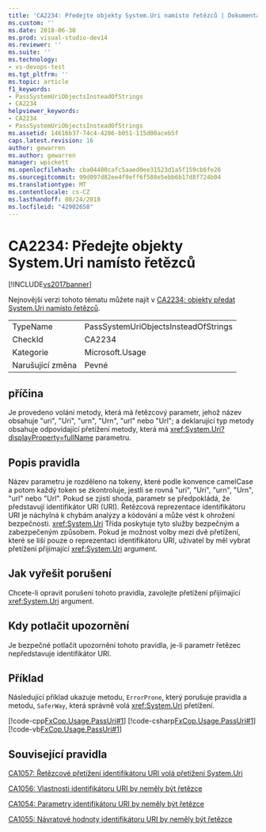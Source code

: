 ```yaml
---
title: 'CA2234: Předejte objekty System.Uri namísto řetězců | Dokumentace Microsoftu'
ms.custom: ''
ms.date: 2018-06-30
ms.prod: visual-studio-dev14
ms.reviewer: ''
ms.suite: ''
ms.technology:
- vs-devops-test
ms.tgt_pltfrm: ''
ms.topic: article
f1_keywords:
- PassSystemUriObjectsInsteadOfStrings
- CA2234
helpviewer_keywords:
- CA2234
- PassSystemUriObjectsInsteadOfStrings
ms.assetid: 14616b37-74c4-4286-b051-115d00aceb5f
caps.latest.revision: 16
author: gewarren
ms.author: gewarren
manager: wpickett
ms.openlocfilehash: cba04480cafc5aaed0ee31523d1a5f159cb6fe26
ms.sourcegitcommit: 99d097d82ee4f9eff6f588e5ebb6b17d8f724b04
ms.translationtype: MT
ms.contentlocale: cs-CZ
ms.lasthandoff: 08/24/2018
ms.locfileid: "42902658"
---
```

# <a name="ca2234-pass-systemuri-objects-instead-of-strings"></a>CA2234: Předejte objekty System.Uri namísto řetězců
[!INCLUDE[vs2017banner](../includes/vs2017banner.md)]

Nejnovější verzi tohoto tématu můžete najít v [CA2234: objekty předat System.Uri namísto řetězců](https://docs.microsoft.com/visualstudio/code-quality/ca2234-pass-system-uri-objects-instead-of-strings).

|||
|-|-|
|TypeName|PassSystemUriObjectsInsteadOfStrings|
|CheckId|CA2234|
|Kategorie|Microsoft.Usage|
|Narušující změna|Pevné|

## <a name="cause"></a>příčina
 Je provedeno volání metody, která má řetězcový parametr, jehož název obsahuje "uri", "Uri", "urn", "Urn", "url" nebo "Url"; a deklarující typ metody obsahuje odpovídající přetížení metody, která má <xref:System.Uri?displayProperty=fullName> parametru.

## <a name="rule-description"></a>Popis pravidla
 Název parametru je rozděleno na tokeny, které podle konvence camelCase a potom každý token se zkontroluje, jestli se rovná "uri", "Uri", "urn", "Urn", "url" nebo "Url". Pokud se zjistí shoda, parametr se předpokládá, že představují identifikátor URI (URI). Řetězcová reprezentace identifikátoru URI je náchylná k chybám analýzy a kódování a může vést k ohrožení bezpečnosti. <xref:System.Uri> Třída poskytuje tyto služby bezpečným a zabezpečeným způsobem. Pokud je možnost volby mezi dvě přetížení, které se liší pouze o reprezentaci identifikátoru URI, uživatel by měl vybrat přetížení přijímající <xref:System.Uri> argument.

## <a name="how-to-fix-violations"></a>Jak vyřešit porušení
 Chcete-li opravit porušení tohoto pravidla, zavolejte přetížení přijímající <xref:System.Uri> argument.

## <a name="when-to-suppress-warnings"></a>Kdy potlačit upozornění
 Je bezpečné potlačit upozornění tohoto pravidla, je-li parametr řetězec nepředstavuje identifikátor URI.

## <a name="example"></a>Příklad
 Následující příklad ukazuje metodu, `ErrorProne`, který porušuje pravidla a metodu, `SaferWay`, která správně volá <xref:System.Uri> přetížení.

 [!code-cpp[FxCop.Usage.PassUri#1](../snippets/cpp/VS_Snippets_CodeAnalysis/FxCop.Usage.PassUri/cpp/FxCop.Usage.PassUri.cpp#1)]
 [!code-csharp[FxCop.Usage.PassUri#1](../snippets/csharp/VS_Snippets_CodeAnalysis/FxCop.Usage.PassUri/cs/FxCop.Usage.PassUri.cs#1)]
 [!code-vb[FxCop.Usage.PassUri#1](../snippets/visualbasic/VS_Snippets_CodeAnalysis/FxCop.Usage.PassUri/vb/FxCop.Usage.PassUri.vb#1)]

## <a name="related-rules"></a>Související pravidla
 [CA1057: Řetězcové přetížení identifikátoru URI volá přetížení System.Uri](../code-quality/ca1057-string-uri-overloads-call-system-uri-overloads.md)

 [CA1056: Vlastnosti identifikátoru URI by neměly být řetězce](../code-quality/ca1056-uri-properties-should-not-be-strings.md)

 [CA1054: Parametry identifikátoru URI by neměly být řetězce](../code-quality/ca1054-uri-parameters-should-not-be-strings.md)

 [CA1055: Návratové hodnoty identifikátoru URI by neměly být řetězce](../code-quality/ca1055-uri-return-values-should-not-be-strings.md)



